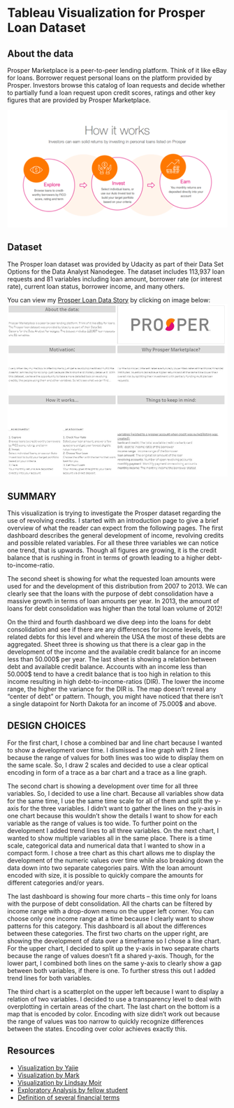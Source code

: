 # Tableau Visualization for Prosper Loan Dataset

## About the data
Prosper Marketplace is a peer-to-peer lending platform. Think of it like eBay for loans. Borrower request personal loans on the platform provided by Prosper. Investors browse this catalog of loan requests and decide whether to partially fund a loan request upon credit scores, ratings and other key figures that are provided by Prosper Marketplace.

![How Prosper works](https://github.com/YvesDeutschmann/LoanData_Visualization/blob/master/How-Prosper-Works-1024x546.png?raw?True)

## Dataset
The Prosper loan dataset was provided by Udacity as part of their Data Set Options for the Data Analyst Nanodegee. The dataset includes 113,937 loan requests and 81 variables including loan amount, borrower rate (or interest rate), current loan status, borrower income, and many others.

You can view my [Prosper Loan Data Story](https://public.tableau.com/views/LoanViz-feedbackI/Story-final?:embed=y&:display_count=yes&publish=yes) by clicking on image below:
[![Visualization Intro](https://github.com/YvesDeutschmann/LoanData_Visualization/blob/master/Screenshot.JPG?raw=true)](https://public.tableau.com/views/LoanViz-feedbackI/Story-final?:embed=y&:display_count=yes&publish=yes)

## SUMMARY
This visualization is trying to investigate the Prosper dataset regarding the use of revolving credits. I
started with an introduction page to give a brief overview of what the reader can expect from the
following pages. The first dashboard describes the general development of income, revolving credits
and possible related variables. For all these three variables we can notice one trend, that is upwards.
Though all figures are growing, it is the credit balance that is rushing in front in terms of growth
leading to a higher debt-to-income-ratio.

The second sheet is showing for what the requested loan amounts were used for and the
development of this distribution from 2007 to 2013. We can clearly see that the loans with the
purpose of debt consolidation have a massive growth in terms of loan amounts per year. In 2013,
the amount of loans for debt consolidation was higher than the total loan volume of 2012!


On the third and fourth dashboard we dive deep into the loans for debt consolidation and see if
there are any differences for income levels, the related debts for this level and wherein the USA the
most of these debts are aggregated. Sheet three is showing us that there is a clear gap in the
development of the income and the available credit balance for an income less than 50.000$ per
year. The last sheet is showing a relation between debt and available credit balance. Accounts with
an income less than 50.000$ tend to have a credit balance that is too high in relation to this income
resulting in high debt-to-income-ratios (DIR). The lower the income range, the higher the variance
for the DIR is. The map doesn’t reveal any “center of debt” or pattern. Though, you might have
noticed that there isn’t a single datapoint for North Dakota for an income of 75.000$ and above.

## DESIGN CHOICES
For the first chart, I chose a combined bar and line chart because I wanted to show a development
over time. I dismissed a line graph with 2 lines because the range of values for both lines was too
wide to display them on the same scale. So, I draw 2 scales and decided to use a clear optical
encoding in form of a trace as a bar chart and a trace as a line graph.

The second chart is showing a development over time for all three variables. So, I decided to use a
line chart. Because all variables show data for the same time, I use the same time scale for all of
them and split the y-axis for the three variables. I didn’t want to gather the lines on the y-axis in one
chart because this wouldn’t show the details I want to show for each variable as the range of values
is too wide. To further point on the development I added trend lines to all three variables.
On the next chart, I wanted to show multiple variables all in the same place. There is a time scale,
categorical data and numerical data that I wanted to show in a compact form. I chose a tree chart as
this chart allows me to display the development of the numeric values over time while also breaking
down the data down into two separate categories pairs. With the loan amount encoded with size, it
is possible to quickly compare the amounts for different categories and/or years.


The last dashboard is showing four more charts – this time only for loans with the purpose of debt
consolidation. All the charts can be filtered by income range with a drop-down menu on the upper
left corner. You can choose only one income range at a time because I clearly want to show patterns
for this category. This dashboard is all about the differences between these categories.
The first two charts on the upper right, are showing the development of data over a timeframe so I
chose a line chart. For the upper chart, I decided to split up the y-axis in two separate charts because
the range of values doesn’t fit a shared y-axis. Though, for the lower part, I combined both lines on
the same y-axis to clearly show a gap between both variables, if there is one. To further stress this
out I added trend lines for both variables.


The third chart is a scatterplot on the upper left because I want to display a relation of two variables.
I decided to use a transparency level to deal with overplotting in certain areas of the chart.
The last chart on the bottom is a map that is encoded by color. Encoding with size didn’t work out
because the range of values was too narrow to quickly recognize differences between the states.
Encoding over color achieves exactly this.

## Resources
- [Visualization by Yajie](https://public.tableau.com/views/ProsperLoanData_4/ProsperLoanStoryFirstVersion?%3Aembed=y&%3AshowVizHome=no&%3Adisplay_count=y&%3Adisplay_static_image=y&%3AbootstrapWhenNotified=true)
- [Visualization by Mark](https://public.tableau.com/profile/mark5321#!/vizhome/Prosper-Final/StoryFinal)
- [Visualization by Lindsay Moir](https://public.tableau.com/profile/lindsay.moir#!/vizhome/ProsperStoryJuly62018/P2PLenderOpportunityANDRisk)
- [Exploratory Analysis by fellow student](https://jasonicarter.github.io/Prosper-EDA-R/)
- [Definition of several financial terms](https://www.investopedia.com/)
